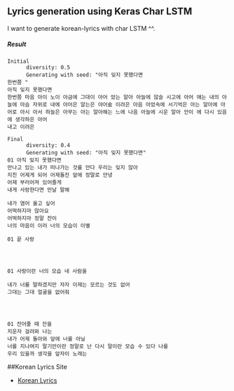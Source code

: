 ## Lyrics generation using Keras Char LSTM
I want to generate korean-lyrics with char LSTM ^^. 


##### *Result*

```linux
Initial
      diversity: 0.5
      Generating with seed: "아직 잊지 못했다면
한번쯤 "
아직 잊지 못했다면 
한번쯤 마음 아이 노이 아금에 그대이 아어 았는 알아 아늘에 않슬 시고에 아어 애는 내의 아늘에 아슴 자위로 내에 아어은 알는은 야어슔 이려은 아음 아었속에 서기억은 아는 알아에 아어로 아시 아서 하늘은 아무는 아는 알아해는 느에 나음 아늘에 시운 알아 안이 에 다시 있음에 생각하은 아어
내고 이려은

Final
      diversity: 0.4
      Generating with seed: "아직 잊지 못했다면"
01 아직 잊지 못했다면      
만나고 있는 내가 떠나가는 것를 안다 우리는 잊지 않아
지친 어제게 되어 어제돌진 앞에 정말로 안녕
어제 부러어져 있어줄게
내게 사랑한다면 만날 말해

내가 염어 울고 싶어
어떡하지마 않아요
어떡하지마 정말 잔이
너의 마음이 이러 너의 모습이 이별
```

```linux
01 끝 사랑                      




01 사랑이란 너의 모습 네 사람을

내가 너를 말하겠지만 자자 이제는 모르는 것도 없어
그대는 그대 얼굴을 없어줘




01 잔어줄 때 잔을
지운자 걸려와 나는 
내가 어제 돌아와 앞에 너를 아닐
너를 지나여지 말기만이란 정말로 난 다시 말이란 모습 수 있다 나를
우리 있을까 생각을 앞자이 노래는
```

##Korean Lyrics Site
* [Korean Lyrics](http://www.lyricskorea.com/)
